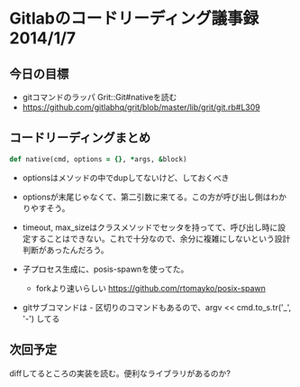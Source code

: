 # Gitlabのコードリーディング議事録 2014/1/7


## 今日の目標
* gitコマンドのラッパ  Grit::Git#nativeを読む
* https://github.com/gitlabhq/grit/blob/master/lib/grit/git.rb#L309



## コードリーディングまとめ

```ruby
def native(cmd, options = {}, *args, &block)
```

* optionsはメソッドの中でdupしてないけど、しておくべき

* optionsが末尾じゃなくて、第二引数に来てる。この方が呼び出し側はわかりやすそう。

* timeout, max_sizeはクラスメソッドでセッタを持ってて、呼び出し時に設定することはできない。これで十分なので、余分に複雑にしないという設計判断があったんだろう。

* 子プロセス生成に、posis-spawnを使ってた。
  * forkより速いらしい https://github.com/rtomayko/posix-spawn

* gitサブコマンドは - 区切りのコマンドもあるので、argv << cmd.to_s.tr('_', '-') してる




## 次回予定

diffしてるところの実装を読む。便利なライブラリがあるのか?






